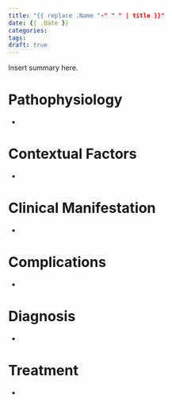 ```yaml
---
title: "{{ replace .Name "-" " " | title }}"
date: {{ .Date }}
categories: 
tags:
draft: true
---
```

Insert summary here.

<!--more-->
# Pathophysiology
- 

# Contextual Factors
- 

# Clinical Manifestation
-

# Complications
- 

# Diagnosis
- 

# Treatment
- 

